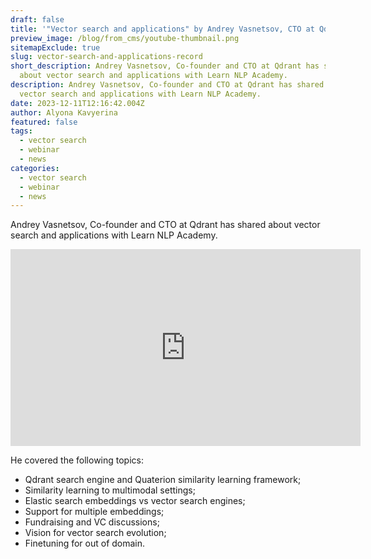 ```yaml
---
draft: false
title: '"Vector search and applications" by Andrey Vasnetsov, CTO at Qdrant'
preview_image: /blog/from_cms/youtube-thumbnail.png
sitemapExclude: true
slug: vector-search-and-applications-record
short_description: Andrey Vasnetsov, Co-founder and CTO at Qdrant has shared
  about vector search and applications with Learn NLP Academy. 
description: Andrey Vasnetsov, Co-founder and CTO at Qdrant has shared about
  vector search and applications with Learn NLP Academy. 
date: 2023-12-11T12:16:42.004Z
author: Alyona Kavyerina
featured: false
tags:
  - vector search
  - webinar
  - news
categories:
  - vector search
  - webinar
  - news
---
```

<!--StartFragment-->

Andrey Vasnetsov, Co-founder and CTO at Qdrant has shared about vector search and applications with Learn NLP Academy. 

<iframe width="560" height="315" src="https://www.youtube.com/embed/MVUkbMYPYTE" title="YouTube video player" frameborder="0" allow="accelerometer; autoplay; clipboard-write; encrypted-media; gyroscope; picture-in-picture" allowfullscreen></iframe>

He covered the following topics:

* Qdrant search engine and Quaterion similarity learning framework;
* Similarity learning to multimodal settings;
* Elastic search embeddings vs vector search engines;
* Support for multiple embeddings;
* Fundraising and VC discussions;
* Vision for vector search evolution;
* Finetuning for out of domain.

<!--EndFragment-->